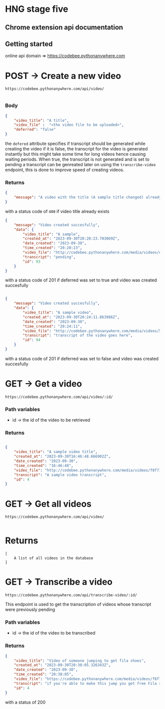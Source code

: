 # HNG stage five
## Chrome extension api documentation

## Getting started 
online api domain => https://codebee.pythonanywhere.com

# POST -> Create a new video
``````
https://codebee.pythonanywhere.com/api/video/
 
 ``````

### Body 
```json
{
    "video_title": "A title",
    "video_file" :  "<the video file to be uploaded>",
    "deferred": "false"
}
```
the `defered` attribute specifies if transcript should be generated while creating the video if it is false, the transcript for the video is generated instantly but this might take some time for long videos hence causing waiting periods. When true, the transcript is not generated and is set to pending a transcript can be genreated later on using the `transcribe-video` endpoint, this is done to improve speed of creating videos. 


### Returns 
```json
{
    "message": "A video with the title (A sample title changed) already exists"
}

```
with a status code of `400` if video title already exists


```json
{
    "message": "Video created succesfully",
    "data": {
        "video_title": "A sample",
        "created_at": "2023-09-30T20:20:23.703069Z",
        "date_created": "2023-09-30",
        "time_created": "20:20:23",
        "video_file": "http://codebee.pythonanywhere.com/media/videos/e3023fe2-dc13-4c10-bf54-3e42d1e8d92f.mp4",
        "transcript": "pending",
        "id": 93
    }
}

```
with a status code of 201 if deferred was set to true and video was created succesfully

```json

{
    "message": "Video created succesfully",
    "data": {
        "video_title": "A sample video",
        "created_at": "2023-09-30T20:24:11.863986Z",
        "date_created": "2023-09-30",
        "time_created": "20:24:11",
        "video_file": "http://codebee.pythonanywhere.com/media/videos/5d82c55d-3ab1-4320-907e-5768ad51e576.mp4",
        "transcript": "transcript of the video goes here",
        "id": 94
    }
}
```
with a status code of 201 if deferred was set to false and video was created succesfully

# GET -> Get a video

```
https://codebee.pythonanywhere.com/api/video/:id/
```
### Path variables
* id -> the id of the video to be retrieved

### Returns
```json

{
    "video_title": "A sample video title",
    "created_at": "2023-09-30T16:46:48.666902Z",
    "date_created": "2023-09-30",
    "time_created": "16:46:48",
    "video_file": "http://codebee.pythonanywhere.com/media/videos/f8f716cf-4cbd-4725-bb64-6463077586eb.mp4",
    "transcript": "A sample video transcript",
    "id": 4
}

```


# GET -> Get all videos
``````
https://codebee.pythonanywhere.com/api/video/
 
``````

# Returns

```
[
    A list of all videos in the database
]
```

# GET -> Transcribe a video 

```
https://codebee.pythonanywhere.com/api/transcribe-video/:id/

```
This endpoint is used to get the transcription of videos whose transcript were previously pending 

### Path variables
* id -> the id of the video to be transcribed

### Returns
``` json
{
    "video_title": "Video of someone jumping to get fila shoes",
    "created_at": "2023-09-30T20:38:05.326343Z",
    "date_created": "2023-09-30",
    "time_created": "20:38:05",
    "video_file": "https://codebee.pythonanywhere.com/media/videos/f8f716cf-4cbd-4725-bb64-6463077586eb.mp4",
    "transcript": "if you're able to make this jump you get free Fila shoes and this guy was about to make his attempt but little did anyone know he's secretly a hurdler",
    "id": 4
}

```
with a status of 200 







